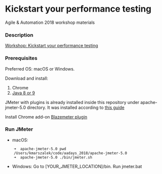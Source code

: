 # Kickstart your performance testing

Agile & Automation 2018 workshop materials

### Description

[Workshop: Kickstart your performance testing ](http://aadays.pl/speakers/konrad-marszalek/)

### Prerequisites

Preferred OS: macOS or Windows.

Download and install:

1. Chrome
2. [Java 8 or 9](https://www.java.com/pl/download/)

JMeter with plugins is already installed inside this repository under apache-jmeter-5.0 directory. It was installed according to [this guide](JMETER_INSTALL.md) 

Install Chrome add-on [Blazemeter plugin](https://chrome.google.com/webstore/detail/blazemeter-the-continuous/mbopgmdnpcbohhpnfglgohlbhfongabi)


### Run JMeter

* macOS: 
```
    ➜  apache-jmeter-5.0 pwd
    /Users/kmarszalek/code/aadays_2018/apache-jmeter-5.0
    ➜  apache-jmeter-5.0 ./bin/jmeter.sh
```

* Windows:
    Go to [YOUR_JMETER_LOCATION]/bin. Run jmeter.bat

